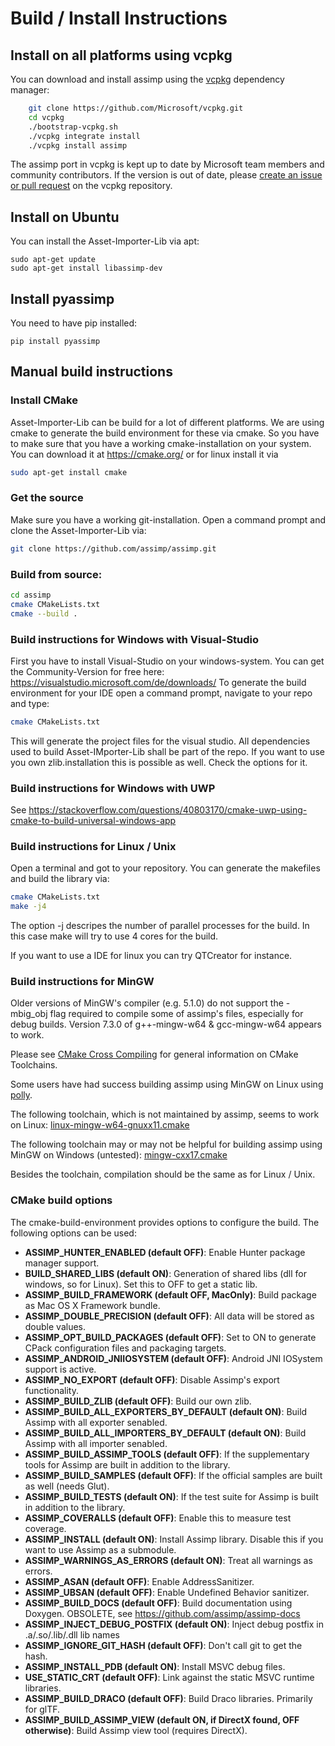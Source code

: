 # Build / Install Instructions

## Install on all platforms using vcpkg
You can download and install assimp using the [vcpkg](https://github.com/Microsoft/vcpkg/) dependency manager:
```bash
    git clone https://github.com/Microsoft/vcpkg.git
    cd vcpkg
    ./bootstrap-vcpkg.sh
    ./vcpkg integrate install
    ./vcpkg install assimp
```
The assimp port in vcpkg is kept up to date by Microsoft team members and community contributors. If the version is out of date, please [create an issue or pull request](https://github.com/Microsoft/vcpkg) on the vcpkg repository.

## Install on Ubuntu
You can install the Asset-Importer-Lib via apt:
```
sudo apt-get update
sudo apt-get install libassimp-dev
```

## Install pyassimp
You need to have pip installed:
```
pip install pyassimp
```

## Manual build instructions

### Install CMake
Asset-Importer-Lib can be build for a lot of different platforms. We are using cmake to generate the build environment for these via cmake. So you have to make sure that you have a working cmake-installation on your system. You can download it at https://cmake.org/ or for linux install it via
```bash
sudo apt-get install cmake
```

### Get the source
Make sure you have a working git-installation. Open a command prompt and clone the Asset-Importer-Lib via:
```bash
git clone https://github.com/assimp/assimp.git
```
### Build from source:
```bash
cd assimp
cmake CMakeLists.txt 
cmake --build .
```

### Build instructions for Windows with Visual-Studio

First you have to install Visual-Studio on your windows-system. You can get the Community-Version for free here: https://visualstudio.microsoft.com/de/downloads/
To generate the build environment for your IDE open a command prompt, navigate to your repo and type:
```bash
cmake CMakeLists.txt
```
This will generate the project files for the visual studio. All dependencies used to build Asset-IMporter-Lib shall be part of the repo. If you want to use you own zlib.installation this is possible as well. Check the options for it.

### Build instructions for Windows with UWP
See <https://stackoverflow.com/questions/40803170/cmake-uwp-using-cmake-to-build-universal-windows-app>

### Build instructions for Linux / Unix
Open a terminal and got to your repository. You can generate the makefiles and build the library via:

```bash
cmake CMakeLists.txt
make -j4
```
The option -j descripes the number of parallel processes for the build. In this case make will try to use 4 cores for the build.

If you want to use a IDE for linux you can try QTCreator for instance. 

### Build instructions for MinGW
 Older versions of MinGW's compiler (e.g. 5.1.0) do not support the -mbig_obj flag 
required to compile some of assimp's files, especially for debug builds.
Version 7.3.0 of g++-mingw-w64 & gcc-mingw-w64 appears to work.

Please see [CMake Cross Compiling](https://cmake.org/cmake/help/latest/manual/cmake-toolchains.7.html#cross-compiling) for general information on CMake Toolchains.

Some users have had success building assimp using MinGW on Linux using [polly](https://github.com/ruslo/polly/).

The following toolchain, which is not maintained by assimp, seems to work on Linux: [linux-mingw-w64-gnuxx11.cmake](https://github.com/ruslo/polly/blob/master/linux-mingw-w64-gnuxx11.cmake)

The following toolchain may or may not be helpful for building assimp using MinGW on Windows (untested):
 [mingw-cxx17.cmake](https://github.com/ruslo/polly/blob/master/mingw-cxx17.cmake)

Besides the toolchain, compilation should be the same as for Linux / Unix.

### CMake build options
The cmake-build-environment provides options to configure the build. The following options can be used:
- **ASSIMP_HUNTER_ENABLED (default OFF)**: Enable Hunter package manager support.
- **BUILD_SHARED_LIBS (default ON)**: Generation of shared libs (dll for windows, so for Linux). Set this to OFF to get a static lib.
- **ASSIMP_BUILD_FRAMEWORK (default OFF, MacOnly)**: Build package as Mac OS X Framework bundle.
- **ASSIMP_DOUBLE_PRECISION (default OFF)**: All data will be stored as double values.
- **ASSIMP_OPT_BUILD_PACKAGES (default OFF)**: Set to ON to generate CPack configuration files and packaging targets.
- **ASSIMP_ANDROID_JNIIOSYSTEM (default OFF)**: Android JNI IOSystem support is active.
- **ASSIMP_NO_EXPORT (default OFF)**: Disable Assimp's export functionality.
- **ASSIMP_BUILD_ZLIB (default OFF)**: Build our own zlib.
- **ASSIMP_BUILD_ALL_EXPORTERS_BY_DEFAULT (default ON)**: Build Assimp with all exporter senabled.
- **ASSIMP_BUILD_ALL_IMPORTERS_BY_DEFAULT (default ON)**: Build Assimp with all importer senabled.
- **ASSIMP_BUILD_ASSIMP_TOOLS (default OFF)**: If the supplementary tools for Assimp are built in addition to the library.
- **ASSIMP_BUILD_SAMPLES (default OFF)**: If the official samples are built as well (needs Glut).
- **ASSIMP_BUILD_TESTS (default ON)**: If the test suite for Assimp is built in addition to the library.
- **ASSIMP_COVERALLS (default OFF)**: Enable this to measure test coverage.
- **ASSIMP_INSTALL (default ON)**: Install Assimp library. Disable this if you want to use Assimp as a submodule.
- **ASSIMP_WARNINGS_AS_ERRORS (default ON)**: Treat all warnings as errors.
- **ASSIMP_ASAN (default OFF)**: Enable AddressSanitizer.
- **ASSIMP_UBSAN (default OFF)**: Enable Undefined Behavior sanitizer.
- **ASSIMP_BUILD_DOCS (default OFF)**: Build documentation using Doxygen. OBSOLETE, see https://github.com/assimp/assimp-docs
- **ASSIMP_INJECT_DEBUG_POSTFIX (default ON)**: Inject debug postfix in .a/.so/.lib/.dll lib names
- **ASSIMP_IGNORE_GIT_HASH (default OFF)**: Don't call git to get the hash.
- **ASSIMP_INSTALL_PDB (default ON)**: Install MSVC debug files.
- **USE_STATIC_CRT (default OFF)**: Link against the static MSVC runtime libraries.
- **ASSIMP_BUILD_DRACO (default OFF)**: Build Draco libraries. Primarily for glTF.
- **ASSIMP_BUILD_ASSIMP_VIEW (default ON, if DirectX found, OFF otherwise)**: Build Assimp view tool (requires DirectX).
